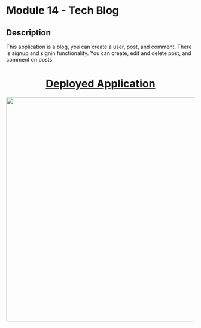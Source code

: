 # Module 14 - Tech Blog

## Description
This application is a blog, you can create a user, post, and comment. There is signup and signin functionality. You can create, edit and delete post, and comment on posts.

<h1 align="center">
    <a href="https://intense-headland-01437.herokuapp.com/" target="_blank">
    Deployed Application
    </a>
</h1>
<div align="center">
    <img src="./assets/WalkThrough.gif" width="600px">
</div>
